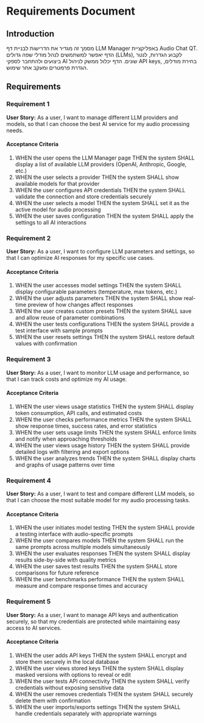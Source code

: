 # Requirements Document

## Introduction

מסמך זה מגדיר את הדרישות לבניית דף LLM Manager באפליקציית Audio Chat QT. הדף יאפשר למשתמשים לנהל מודלי שפה גדולים (LLMs), לקבוע הגדרות, לנטר ביצועים ולהתחבר לספקי AI שונים. הדף יכלול ממשק לניהול API keys, בחירת מודלים, הגדרת פרמטרים ומעקב אחר שימוש.

## Requirements

### Requirement 1

**User Story:** As a user, I want to manage different LLM providers and models, so that I can choose the best AI service for my audio processing needs.

#### Acceptance Criteria

1. WHEN the user opens the LLM Manager page THEN the system SHALL display a list of available LLM providers (OpenAI, Anthropic, Google, etc.)
2. WHEN the user selects a provider THEN the system SHALL show available models for that provider
3. WHEN the user configures API credentials THEN the system SHALL validate the connection and store credentials securely
4. WHEN the user selects a model THEN the system SHALL set it as the active model for audio processing
5. WHEN the user saves configuration THEN the system SHALL apply the settings to all AI interactions

### Requirement 2

**User Story:** As a user, I want to configure LLM parameters and settings, so that I can optimize AI responses for my specific use cases.

#### Acceptance Criteria

1. WHEN the user accesses model settings THEN the system SHALL display configurable parameters (temperature, max tokens, etc.)
2. WHEN the user adjusts parameters THEN the system SHALL show real-time preview of how changes affect responses
3. WHEN the user creates custom presets THEN the system SHALL save and allow reuse of parameter combinations
4. WHEN the user tests configurations THEN the system SHALL provide a test interface with sample prompts
5. WHEN the user resets settings THEN the system SHALL restore default values with confirmation

### Requirement 3

**User Story:** As a user, I want to monitor LLM usage and performance, so that I can track costs and optimize my AI usage.

#### Acceptance Criteria

1. WHEN the user views usage statistics THEN the system SHALL display token consumption, API calls, and estimated costs
2. WHEN the user checks performance metrics THEN the system SHALL show response times, success rates, and error statistics
3. WHEN the user sets usage limits THEN the system SHALL enforce limits and notify when approaching thresholds
4. WHEN the user views usage history THEN the system SHALL provide detailed logs with filtering and export options
5. WHEN the user analyzes trends THEN the system SHALL display charts and graphs of usage patterns over time

### Requirement 4

**User Story:** As a user, I want to test and compare different LLM models, so that I can choose the most suitable model for my audio processing tasks.

#### Acceptance Criteria

1. WHEN the user initiates model testing THEN the system SHALL provide a testing interface with audio-specific prompts
2. WHEN the user compares models THEN the system SHALL run the same prompts across multiple models simultaneously
3. WHEN the user evaluates responses THEN the system SHALL display results side-by-side with quality metrics
4. WHEN the user saves test results THEN the system SHALL store comparisons for future reference
5. WHEN the user benchmarks performance THEN the system SHALL measure and compare response times and accuracy

### Requirement 5

**User Story:** As a user, I want to manage API keys and authentication securely, so that my credentials are protected while maintaining easy access to AI services.

#### Acceptance Criteria

1. WHEN the user adds API keys THEN the system SHALL encrypt and store them securely in the local database
2. WHEN the user views stored keys THEN the system SHALL display masked versions with options to reveal or edit
3. WHEN the user tests API connectivity THEN the system SHALL verify credentials without exposing sensitive data
4. WHEN the user removes credentials THEN the system SHALL securely delete them with confirmation
5. WHEN the user imports/exports settings THEN the system SHALL handle credentials separately with appropriate warnings
